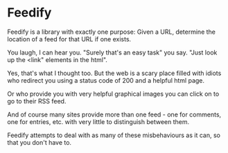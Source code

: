 # Feedify

Feedify is a library with exactly one purpose: Given a URL, determine the location of a feed for that URL if one exists.

You laugh, I can hear you. "Surely that's an easy task" you say. "Just look up the <link" elements in the html".

Yes, that's what I thought too. But the web is a scary place filled with idiots who redirect you using a status code of 200 and a helpful html page.

Or who provide you with very helpful graphical images you can click on to go to their RSS feed.

And of course many sites provide more than one feed - one for comments, one for entries, etc. with very little to distinguish between them.

Feedify attempts to deal with as many of these misbehaviours as it can, so that you don't have to.
